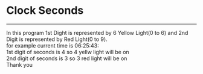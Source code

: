# Clock Seconds
<hr>
In this program 1st Dight is represented by 6 Yellow Light(0 to 6) and 2nd Digit is represented by Red Light(0 to 9).
<br>
for example current time is 06:25:43:
<br>
  1st digit of seconds is 4 so 4 yellw light will be on
  <br>
  2nd digit of seconds is 3 so 3 red light will be on
    <br>
Thank you    

